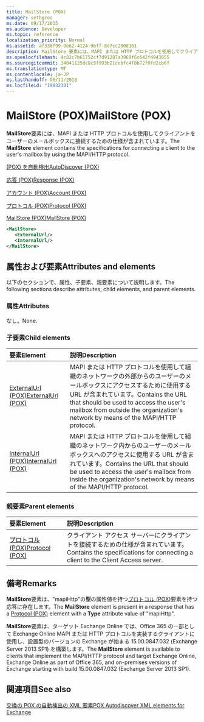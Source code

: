 ```yaml
---
title: MailStore (POX)
manager: sethgros
ms.date: 09/17/2015
ms.audience: Developer
ms.topic: reference
localization_priority: Normal
ms.assetid: af338f99-9e62-4124-9bff-8d7cc2008161
description: MailStore 要素には、MAPI または HTTP プロトコルを使用してクライアントをユーザーのメールボックスに接続するための仕様が含まれています。
ms.openlocfilehash: 4c82c7b61752cf7d91287a3968f6c642f4943855
ms.sourcegitcommit: 34041125dc8c5f993b21cebfc4f8b72f0fd2cb6f
ms.translationtype: MT
ms.contentlocale: ja-JP
ms.lasthandoff: 06/11/2018
ms.locfileid: "19832301"
---
```

# <a name="mailstore-pox"></a><span data-ttu-id="b4c54-103">MailStore (POX)</span><span class="sxs-lookup"><span data-stu-id="b4c54-103">MailStore (POX)</span></span>

<span data-ttu-id="b4c54-104">**MailStore**要素には、MAPI または HTTP プロトコルを使用してクライアントをユーザーのメールボックスに接続するための仕様が含まれています。</span><span class="sxs-lookup"><span data-stu-id="b4c54-104">The **MailStore** element contains the specifications for connecting a client to the user's mailbox by using the MAPI/HTTP protocol.</span></span> 
  
[<span data-ttu-id="b4c54-105">(POX) を自動検出</span><span class="sxs-lookup"><span data-stu-id="b4c54-105">AutoDiscover (POX)</span></span>](autodiscover-pox.md)
  
[<span data-ttu-id="b4c54-106">応答 (POX)</span><span class="sxs-lookup"><span data-stu-id="b4c54-106">Response (POX)</span></span>](response-pox.md)
  
[<span data-ttu-id="b4c54-107">アカウント (POX)</span><span class="sxs-lookup"><span data-stu-id="b4c54-107">Account (POX)</span></span>](account-pox.md)
  
[<span data-ttu-id="b4c54-108">プロトコル (POX)</span><span class="sxs-lookup"><span data-stu-id="b4c54-108">Protocol (POX)</span></span>](protocol-pox.md)
  
[<span data-ttu-id="b4c54-109">MailStore (POX)</span><span class="sxs-lookup"><span data-stu-id="b4c54-109">MailStore (POX)</span></span>](mailstore-pox.md)
  
```XML
<MailStore>
   <ExternalUrl/>
   <InternalUrl/>
</MailStore>
```

## <a name="attributes-and-elements"></a><span data-ttu-id="b4c54-110">属性および要素</span><span class="sxs-lookup"><span data-stu-id="b4c54-110">Attributes and elements</span></span>

<span data-ttu-id="b4c54-111">以下のセクションで、属性、子要素、親要素について説明します。</span><span class="sxs-lookup"><span data-stu-id="b4c54-111">The following sections describe attributes, child elements, and parent elements.</span></span>
  
### <a name="attributes"></a><span data-ttu-id="b4c54-112">属性</span><span class="sxs-lookup"><span data-stu-id="b4c54-112">Attributes</span></span>

<span data-ttu-id="b4c54-113">なし。</span><span class="sxs-lookup"><span data-stu-id="b4c54-113">None.</span></span>
  
### <a name="child-elements"></a><span data-ttu-id="b4c54-114">子要素</span><span class="sxs-lookup"><span data-stu-id="b4c54-114">Child elements</span></span>

|<span data-ttu-id="b4c54-115">**要素**</span><span class="sxs-lookup"><span data-stu-id="b4c54-115">**Element**</span></span>|<span data-ttu-id="b4c54-116">**説明**</span><span class="sxs-lookup"><span data-stu-id="b4c54-116">**Description**</span></span>|
|:-----|:-----|
|[<span data-ttu-id="b4c54-117">ExternalUrl (POX)</span><span class="sxs-lookup"><span data-stu-id="b4c54-117">ExternalUrl (POX)</span></span>](externalurl-pox.md) <br/> |<span data-ttu-id="b4c54-118">MAPI または HTTP プロトコルを使用して組織のネットワークの外部からのユーザーのメールボックスにアクセスするために使用する URL が含まれています。</span><span class="sxs-lookup"><span data-stu-id="b4c54-118">Contains the URL that should be used to access the user's mailbox from outside the organization's network by means of the MAPI/HTTP protocol.</span></span>  <br/> |
|[<span data-ttu-id="b4c54-119">InternalUrl (POX)</span><span class="sxs-lookup"><span data-stu-id="b4c54-119">InternalUrl (POX)</span></span>](internalurl-pox.md) <br/> |<span data-ttu-id="b4c54-120">MAPI または HTTP プロトコルを使用して組織のネットワーク内からのユーザーのメールボックスへのアクセスに使用する URL が含まれています。</span><span class="sxs-lookup"><span data-stu-id="b4c54-120">Contains the URL that should be used to access the user's mailbox from inside the organization's network by means of the MAPI/HTTP protocol.</span></span>  <br/> |
   
### <a name="parent-elements"></a><span data-ttu-id="b4c54-121">親要素</span><span class="sxs-lookup"><span data-stu-id="b4c54-121">Parent elements</span></span>

|<span data-ttu-id="b4c54-122">**要素**</span><span class="sxs-lookup"><span data-stu-id="b4c54-122">**Element**</span></span>|<span data-ttu-id="b4c54-123">**説明**</span><span class="sxs-lookup"><span data-stu-id="b4c54-123">**Description**</span></span>|
|:-----|:-----|
|[<span data-ttu-id="b4c54-124">プロトコル (POX)</span><span class="sxs-lookup"><span data-stu-id="b4c54-124">Protocol (POX)</span></span>](protocol-pox.md) <br/> |<span data-ttu-id="b4c54-125">クライアント アクセス サーバーにクライアントを接続するための仕様が含まれています。</span><span class="sxs-lookup"><span data-stu-id="b4c54-125">Contains the specifications for connecting a client to the Client Access server.</span></span>  <br/> |
   
## <a name="remarks"></a><span data-ttu-id="b4c54-126">備考</span><span class="sxs-lookup"><span data-stu-id="b4c54-126">Remarks</span></span>

<span data-ttu-id="b4c54-127">**MailStore**要素は、"mapiHttp"の**型**の属性値を持つ[プロトコル (POX)](protocol-pox.md)要素を持つ応答に存在します。</span><span class="sxs-lookup"><span data-stu-id="b4c54-127">The **MailStore** element is present in a response that has a [Protocol (POX)](protocol-pox.md) element with a **Type** attribute value of "mapiHttp".</span></span> 
  
<span data-ttu-id="b4c54-128">**MailStore**要素は、ターゲット Exchange Online では、Office 365 の一部として Exchange Online MAPI または HTTP プロトコルを実装するクライアントに使用し、設置型のバージョンの Exchange が始まる 15.00.0847.032 (Exchange Server 2013 SP1) を構築します。</span><span class="sxs-lookup"><span data-stu-id="b4c54-128">The **MailStore** element is available to clients that implement the MAPI/HTTP protocol and target Exchange Online, Exchange Online as part of Office 365, and on-premises versions of Exchange starting with build 15.00.0847.032 (Exchange Server 2013 SP1).</span></span> 
  
## <a name="see-also"></a><span data-ttu-id="b4c54-129">関連項目</span><span class="sxs-lookup"><span data-stu-id="b4c54-129">See also</span></span>



[<span data-ttu-id="b4c54-130">交換の POX の自動検出の XML 要素</span><span class="sxs-lookup"><span data-stu-id="b4c54-130">POX Autodiscover XML elements for Exchange</span></span>](pox-autodiscover-xml-elements-for-exchange.md)

